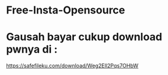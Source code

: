 # Free-Insta-Opensource
# Gausah bayar cukup download pwnya di :

https://safefileku.com/download/Weg2EIl2Pqs7OHbW
